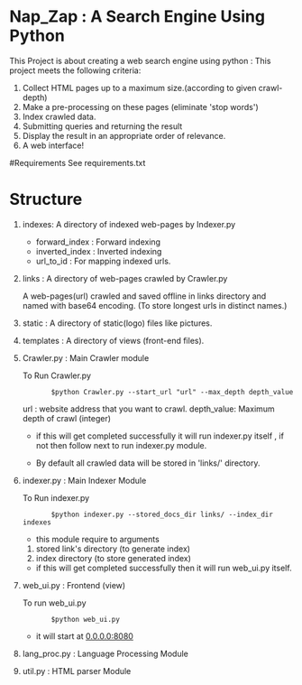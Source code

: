 Nap_Zap : A Search Engine Using Python
=============================================
This Project is about creating a web search engine using python :
This project meets the following criteria:
  1. Collect HTML pages up to a maximum size.(according to given crawl-depth)
  2. Make a pre-processing on these pages (eliminate 'stop words')
  3. Index crawled data.
  4. Submitting queries and returning the result
  5. Display the result in an appropriate order of relevance.
  6. A web interface!
  
  #Requirements
  See requirements.txt


  # Structure
  
  1. indexes: A directory of indexed web-pages by Indexer.py
     * forward_index :  Forward indexing
     * inverted_index : Inverted indexing
     * url_to_id : For mapping indexed urls.
  2. links :  A directory of web-pages crawled by Crawler.py
            
      A web-pages(url) crawled and saved offline in links 
      directory and named with base64 encoding.
      (To store longest urls in distinct names.)
  3. static : A directory of static(logo) files like pictures.
   
  4. templates : A directory of views (front-end files).
  
  5. Crawler.py : Main Crawler module
       
       To Run Crawler.py
                
                $python Crawler.py --start_url "url" --max_depth depth_value
       
       url : website address that you want to crawl.
       depth_value: Maximum depth of crawl (integer)
  
       * if this will get completed successfully it will run indexer.py itself , if not then follow
       next to run indexer.py module.
       
       * By default all crawled data will be stored in 'links/' directory.
  6. indexer.py : Main Indexer Module
  
       To Run indexer.py
       
                $python indexer.py --stored_docs_dir links/ --index_dir indexes
       
       * this module require to arguments 
        1. stored link's directory (to generate index)
        2. index directory (to store generated index)
       
       * if this will get completed successfully then it will run web_ui.py itself.
  7. web_ui.py : Frontend (view)
  
       To run web_ui.py
       
                $python web_ui.py
       * it will start at [0.0.0.0:8080](http://0.0.0.0:8080/)
  8. lang_proc.py : Language Processing Module
      
  9. util.py : HTML parser Module